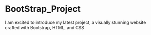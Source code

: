 # BootStrap_Project
 I am excited to introduce my latest project, a visually stunning website crafted with Bootstrap, HTML, and CSS
